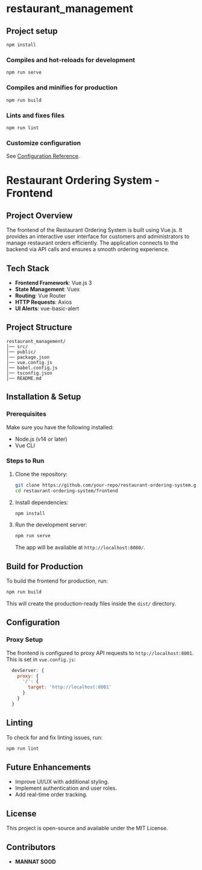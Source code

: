 # restaurant_management

## Project setup
```
npm install
```

### Compiles and hot-reloads for development
```
npm run serve
```

### Compiles and minifies for production
```
npm run build
```

### Lints and fixes files
```
npm run lint
```

### Customize configuration
See [Configuration Reference](https://cli.vuejs.org/config/).
# Restaurant Ordering System - Frontend

## Project Overview
The frontend of the Restaurant Ordering System is built using Vue.js. It provides an interactive user interface for customers and administrators to manage restaurant orders efficiently. The application connects to the backend via API calls and ensures a smooth ordering experience.

## Tech Stack
- **Frontend Framework**: Vue.js 3
- **State Management**: Vuex
- **Routing**: Vue Router
- **HTTP Requests**: Axios
- **UI Alerts**: vue-basic-alert

## Project Structure
```
restaurant_management/
│── src/
│── public/
│── package.json
│── vue.config.js
│── babel.config.js
│── tsconfig.json
│── README.md
```

## Installation & Setup
### Prerequisites
Make sure you have the following installed:
- Node.js (v14 or later)
- Vue CLI

### Steps to Run
1. Clone the repository:
   ```bash
   git clone https://github.com/your-repo/restaurant-ordering-system.git
   cd restaurant-ordering-system/frontend
   ```
2. Install dependencies:
   ```bash
   npm install
   ```
3. Run the development server:
   ```bash
   npm run serve
   ```
   The app will be available at `http://localhost:8080/`.

## Build for Production
To build the frontend for production, run:
```bash
npm run build
```
This will create the production-ready files inside the `dist/` directory.

## Configuration
### Proxy Setup
The frontend is configured to proxy API requests to `http://localhost:8001`.
This is set in `vue.config.js`:
```js
  devServer: {
    proxy: {
      '/': {
        target: 'http://localhost:8001'
      }
    }
  }
```

## Linting
To check for and fix linting issues, run:
```bash
npm run lint
```

## Future Enhancements
- Improve UI/UX with additional styling.
- Implement authentication and user roles.
- Add real-time order tracking.

## License
This project is open-source and available under the MIT License.

## Contributors
- **MANNAT SOOD** 
